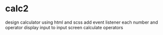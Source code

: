 # calc2

design calculator using html and scss
add event listener each number and operator
display input to input screen
calculate operators
